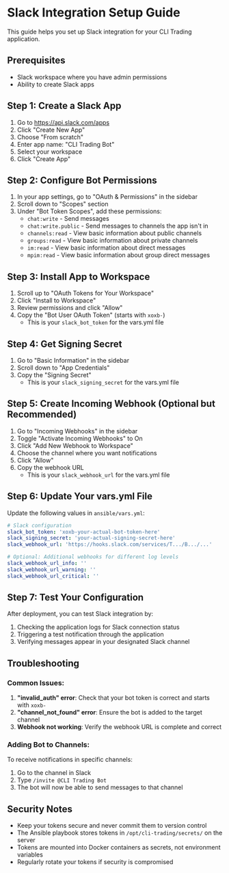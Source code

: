 # Slack Integration Setup Guide

This guide helps you set up Slack integration for your CLI Trading application.

## Prerequisites

- Slack workspace where you have admin permissions
- Ability to create Slack apps

## Step 1: Create a Slack App

1. Go to https://api.slack.com/apps
2. Click "Create New App"
3. Choose "From scratch"
4. Enter app name: "CLI Trading Bot"
5. Select your workspace
6. Click "Create App"

## Step 2: Configure Bot Permissions

1. In your app settings, go to "OAuth & Permissions" in the sidebar
2. Scroll down to "Scopes" section
3. Under "Bot Token Scopes", add these permissions:
   - `chat:write` - Send messages
   - `chat:write.public` - Send messages to channels the app isn't in
   - `channels:read` - View basic information about public channels
   - `groups:read` - View basic information about private channels
   - `im:read` - View basic information about direct messages
   - `mpim:read` - View basic information about group direct messages

## Step 3: Install App to Workspace

1. Scroll up to "OAuth Tokens for Your Workspace"
2. Click "Install to Workspace"
3. Review permissions and click "Allow"
4. Copy the "Bot User OAuth Token" (starts with `xoxb-`)
   - This is your `slack_bot_token` for the vars.yml file

## Step 4: Get Signing Secret

1. Go to "Basic Information" in the sidebar
2. Scroll down to "App Credentials"
3. Copy the "Signing Secret"
   - This is your `slack_signing_secret` for the vars.yml file

## Step 5: Create Incoming Webhook (Optional but Recommended)

1. Go to "Incoming Webhooks" in the sidebar
2. Toggle "Activate Incoming Webhooks" to On
3. Click "Add New Webhook to Workspace"
4. Choose the channel where you want notifications
5. Click "Allow"
6. Copy the webhook URL
   - This is your `slack_webhook_url` for the vars.yml file

## Step 6: Update Your vars.yml File

Update the following values in `ansible/vars.yml`:

```yaml
# Slack configuration
slack_bot_token: 'xoxb-your-actual-bot-token-here'
slack_signing_secret: 'your-actual-signing-secret-here'
slack_webhook_url: 'https://hooks.slack.com/services/T.../B.../...'

# Optional: Additional webhooks for different log levels
slack_webhook_url_info: ''
slack_webhook_url_warning: ''
slack_webhook_url_critical: ''
```

## Step 7: Test Your Configuration

After deployment, you can test Slack integration by:

1. Checking the application logs for Slack connection status
2. Triggering a test notification through the application
3. Verifying messages appear in your designated Slack channel

## Troubleshooting

### Common Issues:

1. **"invalid_auth" error**: Check that your bot token is correct and starts with `xoxb-`
2. **"channel_not_found" error**: Ensure the bot is added to the target channel
3. **Webhook not working**: Verify the webhook URL is complete and correct

### Adding Bot to Channels:

To receive notifications in specific channels:

1. Go to the channel in Slack
2. Type `/invite @CLI Trading Bot`
3. The bot will now be able to send messages to that channel

## Security Notes

- Keep your tokens secure and never commit them to version control
- The Ansible playbook stores tokens in `/opt/cli-trading/secrets/` on the server
- Tokens are mounted into Docker containers as secrets, not environment variables
- Regularly rotate your tokens if security is compromised
